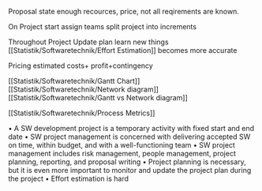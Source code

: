 Proposal state 
enough recources, price, not all reqirements are known.

On Project start 
assign teams
split project into increments

Throughout Project 
Update plan 
learn new things 
[[Statistik/Softwaretechnik/Effort Estimation]] becomes more accurate

Pricing 
estimated costs+ profit+contingency

[[Statistik/Softwaretechnik/Gantt Chart]]
[[Statistik/Softwaretechnik/Network diagram]]
[[Statistik/Softwaretechnik/Gantt vs Network diagram]]

 [[Statistik/Softwaretechnik/Process Metrics]]
 
• A SW development project is a temporary activity with fixed start and end date
• SW project management is concerned with delivering accepted SW on time, within budget, and with a well-functioning team 
• SW project management includes risk management, people management, project planning, reporting, and proposal writing 
• Project planning is necessary, but it is even more important to monitor and update the project plan during the project 
• Effort estimation is hard